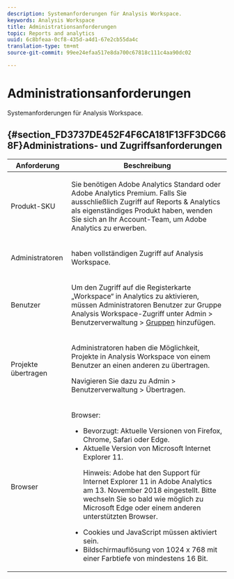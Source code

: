 ```yaml
---
description: Systemanforderungen für Analysis Workspace.
keywords: Analysis Workspace
title: Administrationsanforderungen
topic: Reports and analytics
uuid: 6c8bfeaa-0cf8-435d-a4d1-67e2cb55da4c
translation-type: tm+mt
source-git-commit: 99ee24efaa517e8da700c67818c111c4aa90dc02

---
```



# Administrationsanforderungen

Systemanforderungen für Analysis Workspace.

## {#section_FD3737DE452F4F6CA181F13FF3DC668F}Administrations- und Zugriffsanforderungen

<table id="table_3065772701A64D4EB5F175100A60F284"> 
 <thead> 
  <tr> 
   <th colname="col1" class="entry"> Anforderung </th> 
   <th colname="col2" class="entry"> Beschreibung </th> 
  </tr>
 </thead>
 <tbody> 
  <tr> 
   <td colname="col1"> Produkt-SKU </td> 
   <td colname="col2"> <p> Sie benötigen <span class="keyword">Adobe Analytics Standard</span> oder <span class="keyword">Adobe Analytics</span> Premium. Falls Sie ausschließlich Zugriff auf Reports &amp; Analytics als eigenständiges Produkt haben, wenden Sie sich an Ihr Account-Team, um <span class="keyword">Adobe Analytics</span> zu erwerben. </p> </td> 
  </tr> 
  <tr> 
   <td colname="col1"> Administratoren </td> 
   <td colname="col2"> <p>haben vollständigen Zugriff auf Analysis Workspace. </p> </td> 
  </tr> 
  <tr> 
   <td colname="col1"> Benutzer </td> 
   <td colname="col2"> <p>Um den Zugriff auf die Registerkarte „Workspace“ in Analytics zu aktivieren, müssen Administratoren Benutzer zur Gruppe <span class="uicontrol">Analysis Workspace-Zugriff</span> unter <span class="uicontrol">Admin</span> &gt; <span class="uicontrol">Benutzerverwaltung</span> &gt; <a href="https://marketing.adobe.com/resources/help/en_US/reference/groups.html"  >Gruppen</a> hinzufügen. </p> </td> 
  </tr> 
  <tr> 
   <td colname="col1"> Projekte übertragen </td> 
   <td colname="col2"> <p>Administratoren haben die Möglichkeit, Projekte in <span class="wintitle">Analysis Workspace</span> von einem Benutzer an einen anderen zu übertragen. </p> <p>Navigieren Sie dazu zu <span class="uicontrol">Admin</span> &gt; <span class="uicontrol">Benutzerverwaltung</span> &gt; <span class="uicontrol">Übertragen</span>. </p> </td> 
  </tr> 
  <tr> 
   <td colname="col1"> Browser </td> 
   <td colname="col2"> <p> Browser: </p> 
    <ul id="ul_B10D000F38DC44F68E2909B483E58FE0"> 
     <li id="li_5A905B0F5342443B96433FDBB1015CA9">Bevorzugt: Aktuelle Versionen von Firefox, Chrome, Safari oder Edge. </li> 
     <li id="li_75D6560CE77748B6B2A794B374E3C6F8"> Aktuelle Version von Microsoft Internet Explorer 11. <p> Hinweis: Adobe hat den Support für Internet Explorer 11 in Adobe Analytics am 13. November 2018 eingestellt. Bitte wechseln Sie so bald wie möglich zu Microsoft Edge oder einem anderen unterstützten Browser.</p> </li> 
    </ul> 
    <ul id="ul_74DD135CDAEF40A28DCCE927212B4163"> 
     <li id="li_385DCC2B725E4FDBAE75F57E96889B2E"> Cookies und JavaScript müssen aktiviert sein. </li> 
     <li id="li_AE8D64267EC74C5290CB5793FB0C04D1">Bildschirmauflösung von 1024 x 768 mit einer Farbtiefe von mindestens 16 Bit. </li> 
    </ul> </td> 
  </tr> 
 </tbody> 
</table>

